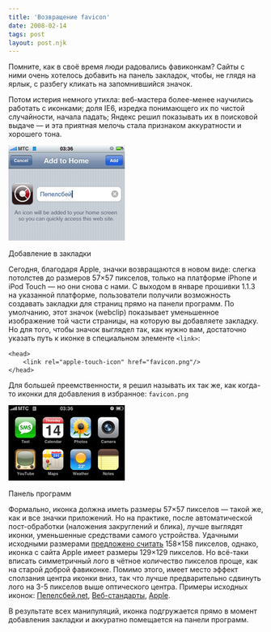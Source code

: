 ```yaml
---
title: 'Возвращение favicon'
date: 2008-02-14
tags: post
layout: post.njk
---
```


Помните, как в своё время люди радовались фавиконкам? Сайты с ними очень хотелось добавить на панель закладок, чтобы, не глядя на ярлык, с разбегу кликать на запомнившийся значок.

Потом истерия немного утихла: веб-мастера более-менее научились работать с иконками; доля IE6, изредка понимающего их по чистой случайности, начала падать; Яндекс решил показывать их в поисковой выдаче — и эта приятная мелочь стала признаком аккуратности и хорошего тона.

[![Добавление в закладки](images/add-t.png)](images/add.png)

Добавление в закладки

Сегодня, благодаря Apple, значки возвращаются в новом виде: слегка потолстев до размеров 57×57 пикселов, только на платформе iPhone и iPod Touch — но они снова с нами. С выходом в январе прошивки 1.1.3 на указанной платформе, пользователи получили возможность создавать закладки для страниц прямо на панели программ. По умолчанию, этот значок (webclip) показывает уменьшенное изображение той части страницы, на которую вы добавляете закладку. Но для того, чтобы значок выглядел так, как нужно вам, достаточно указать путь к иконке в специальном элементе `<link>`:

    <head>
        <link rel="apple-touch-icon" href="favicon.png"/>
    </head>

Для большей преемственности, я решил называть их так же, как когда-то иконки для добавления в избранное: `favicon.png`

[![Панель программ](images/get-t.png)](images/get.png)

Панель программ

Формально, иконка должна иметь размеры 57×57 пикселов — такой же, как и все значки приложений. Но на практике, после автоматической пост-обработки (наложения закруглений и блика), лучше выглядят иконки, уменьшенные средствами самого устройства. Удачными исходными размерами [предложено считать](http://playgroundblues.com/posts/2008/jan/15/iphone-bookmark-iconage/) 158×158 пикселов, однако, иконка с сайта Apple имеет размеры 129×129 пикселов. Но всё-таки вписать симметричный лого в чётное количество пикселов проще, как на старой доброй фавиконке. Помимо этого, имеет место эффект сползания центра иконки вниз, так что лучше предварительно сдвинуть лого на 3-5 пикселов выше оптического центра. Примеры исходных иконок: [Пепелсбей.net](/static/i/favicon.png), [Веб-стандарты](https://web-standards.ru/apple-touch-icon.png), [Apple](http://www.apple.com/apple-touch-icon.png).

В результате всех манипуляций, иконка подгружается прямо в момент добавления закладки и аккуратно помещается на панели программ.
